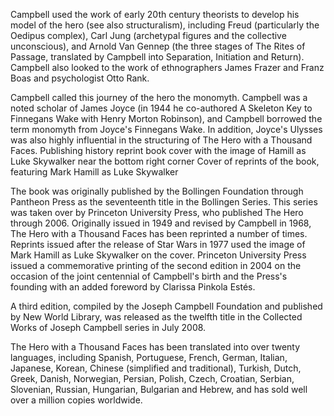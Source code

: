 Campbell used the work of early 20th century theorists to develop his model of the hero (see also structuralism), including Freud (particularly the Oedipus complex), Carl Jung (archetypal figures and the collective unconscious), and Arnold Van Gennep (the three stages of The Rites of Passage, translated by Campbell into Separation, Initiation and Return). Campbell also looked to the work of ethnographers James Frazer and Franz Boas and psychologist Otto Rank.

Campbell called this journey of the hero the monomyth. Campbell was a noted scholar of James Joyce (in 1944 he co-authored A Skeleton Key to Finnegans Wake with Henry Morton Robinson), and Campbell borrowed the term monomyth from Joyce's Finnegans Wake. In addition, Joyce's Ulysses was also highly influential in the structuring of The Hero with a Thousand Faces.
Publishing history
reprint book cover with the image of Hamill as Luke Skywalker near the bottom right corner
Cover of reprints of the book, featuring Mark Hamill as Luke Skywalker

The book was originally published by the Bollingen Foundation through Pantheon Press as the seventeenth title in the Bollingen Series. This series was taken over by Princeton University Press, who published The Hero through 2006. Originally issued in 1949 and revised by Campbell in 1968, The Hero with a Thousand Faces has been reprinted a number of times. Reprints issued after the release of Star Wars in 1977 used the image of Mark Hamill as Luke Skywalker on the cover. Princeton University Press issued a commemorative printing of the second edition in 2004 on the occasion of the joint centennial of Campbell's birth and the Press's founding with an added foreword by Clarissa Pinkola Estés.

A third edition, compiled by the Joseph Campbell Foundation and published by New World Library, was released as the twelfth title in the Collected Works of Joseph Campbell series in July 2008.

The Hero with a Thousand Faces has been translated into over twenty languages, including Spanish, Portuguese, French, German, Italian, Japanese, Korean, Chinese (simplified and traditional), Turkish, Dutch, Greek, Danish, Norwegian, Persian, Polish, Czech, Croatian, Serbian, Slovenian, Russian, Hungarian, Bulgarian and Hebrew, and has sold well over a million copies worldwide.

